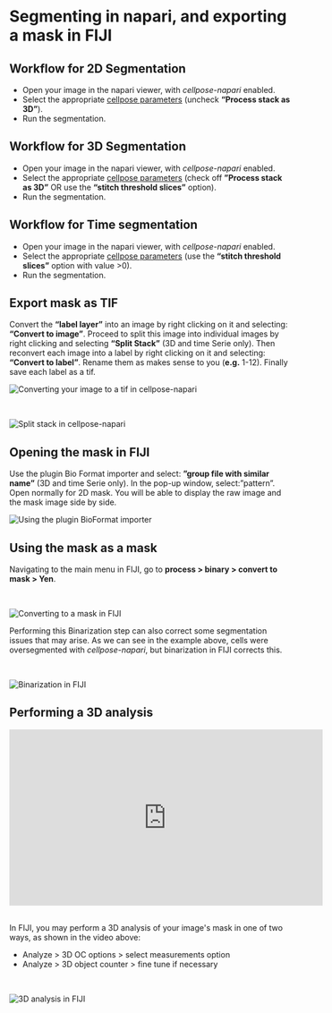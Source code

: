 # Segmenting in napari, and exporting a mask in FIJI

## Workflow for 2D Segmentation

* Open your image in the napari viewer, with *cellpose-napari* enabled. 
* Select the appropriate [cellpose parameters](cellpose-parameters.md) (uncheck **“Process stack as 3D”**).
* Run the segmentation.

## Workflow for 3D Segmentation

* Open your image in the napari viewer, with *cellpose-napari* enabled. 
* Select the appropriate [cellpose parameters](cellpose-parameters.md) (check off **”Process stack as 3D”** OR use the **“stitch threshold slices”** option).
* Run the segmentation.

## Workflow for Time segmentation

* Open your image in the napari viewer, with *cellpose-napari* enabled. 
* Select the appropriate [cellpose parameters](cellpose-parameters.md) (use the **“stitch threshold slices”** option with value >0).
* Run the segmentation.

## Export mask as TIF

Convert the **“label layer”** into an image by right clicking on it and selecting: **“Convert to image”**. Proceed to split this image into individual images by right clicking and selecting **“Split Stack”** (3D and time Serie only). Then reconvert each image into a label by right clicking on it and selecting: **“Convert to label”**. Rename them as makes sense to you (**e.g.** 1-12). Finally save each label as a tif.

![Converting your image to a tif in cellpose-napari](images/cellpose3.png)

<br>

![Split stack in cellpose-napari](images/cellpose4.png)

## Opening the mask in FIJI

Use the plugin Bio Format importer and select: **”group file with similar name”** (3D and time Serie only). In the pop-up window, select:”pattern”. Open normally for 2D mask. You will be able to display the raw image and the mask image side by side.

![Using the plugin BioFormat importer](images/cellpose5.png)

## Using the mask as a mask

Navigating to the main menu in FIJI, go to **process > binary > convert to mask > Yen**.

<br>

![Converting to a mask in FIJI](images/cellpose6.png)

Performing this Binarization step can also correct some segmentation issues that may arise. As we can see in the example above, cells were oversegmented with *cellpose-napari*, but binarization in FIJI corrects this. 

<br>

![Binarization in FIJI](images/cellpose7.png)

## Performing a 3D analysis

<center><iframe width="560" height="315" src="https://www.youtube.com/embed/RCat0ylcSHw" title="YouTube video player" frameborder="0" allow="accelerometer; autoplay; clipboard-write; encrypted-media; gyroscope; picture-in-picture" allowfullscreen></iframe></center>

<br>

In FIJI, you may perform a 3D analysis of your image's mask in one of two ways, as shown in the video above: 

* Analyze > 3D OC options > select measurements option
* Analyze > 3D object counter > fine tune if necessary 

<br>

![3D analysis in FIJI](images/cellpose8.png)

